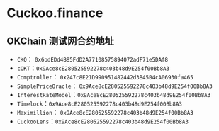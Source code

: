 # Cuckoo.finance

## OKChain 测试网合约地址

- `CKO`： `0x6bdEDd4B85FdD2A77108575894072adF71e5DAf8`
- `cOKT`：`0x9Ace8cE280525592278c403b48d9E254f00Bb8A3`
- `Comptroller`： `0x247c8E21D990951482442d3B45B4cA06930fa465`
- `SimplePriceOracle`： `0x9Ace8cE280525592278c403b48d9E254f00Bb8A3`
- `InterestRateModel`：`0x9Ace8cE280525592278c403b48d9E254f00Bb8A3`
- `Timelock`：`0x9Ace8cE280525592278c403b48d9E254f00Bb8A3`
- `Maximillion`： `0x9Ace8cE280525592278c403b48d9E254f00Bb8A3`
- `CuckooLens`：`0x9Ace8cE280525592278c403b48d9E254f00Bb8A3`
